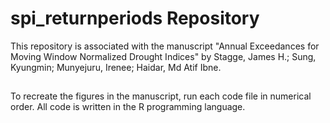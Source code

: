 # spi_returnperiods Repository

This repository is associated with the manuscript "Annual Exceedances for Moving Window Normalized Drought Indices"  by Stagge, James H.; Sung, Kyungmin; Munyejuru, Irenee; Haidar, Md Atif Ibne.

##
To recreate the figures in the manuscript, run each code file in numerical order.
All code is written in the R programming language. 





